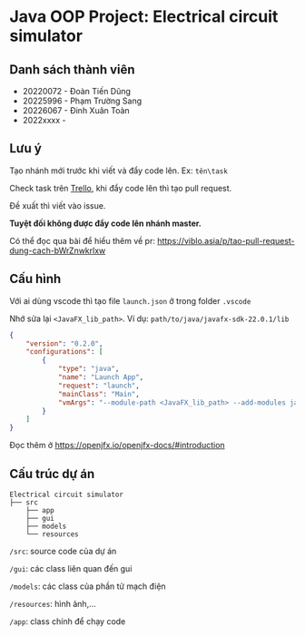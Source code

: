 # Java OOP Project: Electrical circuit simulator

## Danh sách thành viên

- 20220072 - Đoàn Tiến Dũng
- 20225996 - Phạm Trường Sang
- 20226067 - Đinh Xuân Toàn
- 2022xxxx -

## Lưu ý

Tạo nhánh mới trước khi viết và đẩy code lên. Ex: `tên\task`

Check task trên [Trello](https://trello.com/b/PDJhYNcV/oop-project), khi đẩy code lên thì tạo pull request.

Đề xuất thì viết vào issue.

**Tuyệt đối không được đẩy code lên nhánh master.**

Có thể đọc qua bài để hiểu thêm về pr: https://viblo.asia/p/tao-pull-request-dung-cach-bWrZnwkrlxw

## Cấu hình

Với ai dùng vscode thì tạo file `launch.json` ở trong folder `.vscode`

Nhớ sửa lại `<JavaFX_lib_path>`. Ví dụ: `path/to/java/javafx-sdk-22.0.1/lib`

```launch.json
{
    "version": "0.2.0",
    "configurations": [
        {
            "type": "java",
            "name": "Launch App",
            "request": "launch",
            "mainClass": "Main",
            "vmArgs": "--module-path <JavaFX_lib_path> --add-modules javafx.controls,javafx.fxml",
        }
    ]
}
```

Đọc thêm ở https://openjfx.io/openjfx-docs/#introduction

## Cấu trúc dự án

```
Electrical circuit simulator
├── src
    ├── app
    ├── gui
    ├── models
    └── resources

```

`/src`: source code của dự án

`/gui`: các class liên quan đến gui

`/models`: các class của phần tử mạch điện

`/resources`: hình ảnh,...

`/app`: class chính để chạy code
